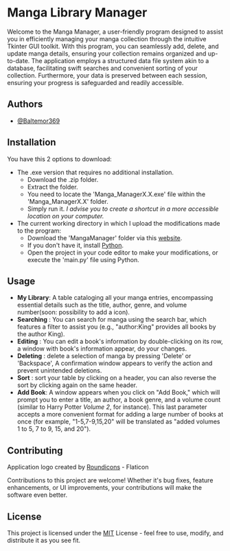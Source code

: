 
# Manga Library Manager

Welcome to the Manga Manager, a user-friendly program designed to assist you in efficiently managing your manga collection through the intuitive Tkinter GUI toolkit. With this program, you can seamlessly add, delete, and update manga details, ensuring your collection remains organized and up-to-date. The application employs a structured data file system akin to a database, facilitating swift searches and convenient sorting of your collection. Furthermore, your data is preserved between each session, ensuring your progress is safeguarded and readily accessible.


## Authors

- [@Baltemor369](https://github.com/Baltemor369)

## Installation

You have this 2 options to download:

- The .exe version that requires no additional installation.
    - Download the .zip folder.
    - Extract the folder.
    - You need to locate the 'Manga_ManagerX.X.exe' file within the 'Manga_ManagerX.X' folder.
    - Simply run it.
    *I advise you to create a shortcut in a more accessible location on your computer.*
- The current working directory in which I upload the modifications made to the program:
    - Download the 'MangaManager' folder via this [website](https://download-directory.github.io/).
    - If you don't have it, install [Python](https://www.python.org/downloads/).
    - Open the project in your code editor to make your modifications, or execute the 'main.py' file using Python.
## Usage

- **My Library**: A table cataloging all your manga entries, encompassing essential details such as the title, author, genre, and volume number(soon: possibility to add a icon). 
- **Searching** : You can search for manga using the search bar, which features a filter to assist you (e.g., "author:King" provides all books by the author King). 
- **Editing** : You can edit a book's information by double-clicking on its row, a window with book's information appear, do your changes.
- **Deleting** : delete a selection of manga by pressing 'Delete' or 'Backspace', A confirmation window appears to verify the action and prevent unintended deletions.
- **Sort** :  sort your table by clicking on a header, you can also reverse the sort by clicking again on the same header.
- **Add Book**: A window appears when you click on "Add Book," which will prompt you to enter a title, an author, a book genre, and a volume count (similar to Harry Potter _Volume 2_, for instance). This last parameter accepts a more convenient format for adding a large number of books at once (for example, "1-5,7-9,15,20" will be translated as "added volumes 1 to 5, 7 to 9, 15, and 20").
## Contributing

Application logo created by [Roundicons](https://www.flaticon.com/fr/auteurs/roundicons) - Flaticon

Contributions to this project are welcome! Whether it's bug fixes, feature enhancements, or UI improvements, your contributions will make the software even better.


## License

This project is licensed under the [MIT](https://choosealicense.com/licenses/mit/) License - feel free to use, modify, and distribute it as you see fit.


